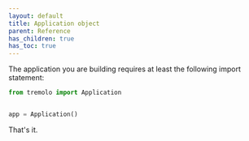 ```yaml
---
layout: default
title: Application object
parent: Reference
has_children: true
has_toc: true
---
```


The application you are building requires at least the following import statement:

```python
from tremolo import Application


app = Application()
```

That's it.

